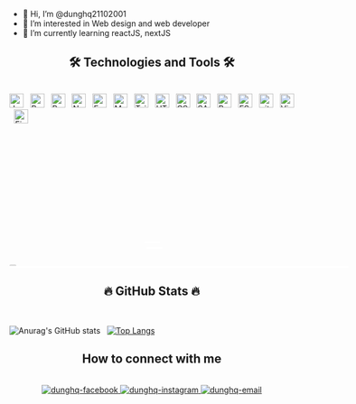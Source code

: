 - 👋 Hi, I’m @dunghq21102001
- 👀 I’m interested in Web design and web developer
- 🌱 I’m currently learning reactJS, nextJS
<h2 align="center">🛠 Technologies and Tools 🛠</h2>
<br>
<!-- https://simpleicons.org/ -->
<span><img src="https://img.shields.io/badge/JavaScript-282C34?logo=javascript&logoColor=F7DF1E" alt="JavaScript logo" title="JavaScript" height="25" /></span>
&nbsp;
<span><img src="https://img.shields.io/badge/ReactJS-282C34?logo=react&logoColor=61DAFB" alt="ReactJS logo" title="ReactJS" height="25" /></span>
&nbsp;
<span><img src="https://img.shields.io/badge/Redux-282C34?logo=redux&logoColor=764ABC" alt="Redux logo" title="Redux" height="25" /></span>
&nbsp;
<span><img src="https://img.shields.io/badge/Node.js-282C34?logo=node.js&logoColor=00F200" alt="Node.js logo" title="Node.js" height="25" /></span>
&nbsp;
<span><img src="https://img.shields.io/badge/Express-282C34?logo=express&logoColor=FFFFFF" alt="Express.js logo" title="Express.js" height="25" /></span>
&nbsp;
<span><img src="https://img.shields.io/badge/MongoDB-282C34?logo=mongodb&logoColor=47A248" alt="MongoDB logo" title="MongoDB" height="25" /></span>
&nbsp;
<span><img src="https://img.shields.io/badge/Tailwind%20CSS-282C34?logo=tailwind-css&logoColor=38B2AC" alt="TailwindCSS logo" title="TailwindCSS" height="25" /></span>
&nbsp;
<span><img src="https://img.shields.io/badge/HTML5-282C34?logo=html5&logoColor=E34F26" alt="HTML5 logo" title="HTML5" height="25" /></span>
&nbsp;
<span><img src="https://img.shields.io/badge/CSS3-282C34?logo=css3&logoColor=1572B6" alt="CSS3 logo" title="CSS3" height="25" /></span>
&nbsp;
<span><img src="https://img.shields.io/badge/Sass-282C34?logo=sass&logoColor=CC6699" alt="SASS logo" title="SASS" height="25" /></span>
&nbsp;
<span><img src="https://img.shields.io/badge/Bootstrap-282C34?logo=bootstrap&logoColor=7952B3" alt="Bootstrap logo" title="Bootstrap" height="25" /></span>
&nbsp;
<span><img src="https://img.shields.io/badge/ESLint-282C34?logo=eslint&logoColor=4B32C3" alt="ESLint logo" title="ESLint" height="25" /></span>
&nbsp;
<span><img src="https://img.shields.io/badge/git-282C34?logo=git&logoColor=F05032" alt="git logo" title="git" height="25" /></span>
&nbsp;
<span><img src="https://img.shields.io/badge/VS%20Code-282C34?logo=visual-studio-code&logoColor=007ACC" alt="Visual Studio Code logo" title="Visual Studio Code" height="25" /></span>
&nbsp;
<span><img src="https://img.shields.io/badge/Firebase-282C34?logo=firebase&logoColor=FFCA28" alt="Firebase logo" title="Firebase" height="25" /></span>
&nbsp;

<div class="loop-wrapper">
  <div class="mountain"></div>
  <div class="hill"></div>
  <div class="tree"></div>
  <div class="tree"></div>
  <div class="tree"></div>
  <div class="rock"></div>
  <div class="truck"></div>
  <div class="wheels"></div>
</div> 
<style>
.loop-wrapper {
  margin: 0 auto;
  position: relative;
  display: block;
  width: 600px;
  height: 250px;
  overflow: hidden;
  border-bottom: 3px solid #fff;
  color: #fff;
}
.mountain {
  position: absolute;
  right: -900px;
  bottom: -20px;
  width: 2px;
  height: 2px;
  box-shadow: 
    0 0 0 50px #4DB6AC,
    60px 50px 0 70px #4DB6AC,
    90px 90px 0 50px #4DB6AC,
    250px 250px 0 50px #4DB6AC,
    290px 320px 0 50px #4DB6AC,
    320px 400px 0 50px #4DB6AC
    ;
  transform: rotate(130deg);
  animation: mtn 20s linear infinite;
}
.hill {
  position: absolute;
  right: -900px;
  bottom: -50px;
  width: 400px;
  border-radius: 50%;
  height: 20px;
  box-shadow: 
    0 0 0 50px #4DB6AC,
    -20px 0 0 20px #4DB6AC,
    -90px 0 0 50px #4DB6AC,
    250px 0 0 50px #4DB6AC,
    290px 0 0 50px #4DB6AC,
    620px 0 0 50px #4DB6AC;
  animation: hill 4s 2s linear infinite;
}
.tree, .tree:nth-child(2), .tree:nth-child(3) {
  position: absolute;
  height: 100px; 
  width: 35px;
  bottom: 0;
  background: url(https://s3-us-west-2.amazonaws.com/s.cdpn.io/130015/tree.svg) no-repeat;
}
.rock {
  margin-top: -17%;
  height: 2%; 
  width: 2%;
  bottom: -2px;
  border-radius: 20px;
  position: absolute;
  background: #ddd;
}
.truck, .wheels {
  transition: all ease;
  width: 85px;
  margin-right: -60px;
  bottom: 0px;
  right: 50%;
  position: absolute;
  background: #eee;
}
.truck {
  background: url(https://s3-us-west-2.amazonaws.com/s.cdpn.io/130015/truck.svg) no-repeat;
  background-size: contain;
  height: 60px;
}
.truck:before {
  content: " ";
  position: absolute;
  width: 25px;
  box-shadow:
    -30px 28px 0 1.5px #fff,
     -35px 18px 0 1.5px #fff;
}
.wheels {
  background: url(https://s3-us-west-2.amazonaws.com/s.cdpn.io/130015/wheels.svg) no-repeat;
  height: 15px;
  margin-bottom: 0;
}

.tree  { animation: tree 3s 0.000s linear infinite; }
.tree:nth-child(2)  { animation: tree2 2s 0.150s linear infinite; }
.tree:nth-child(3)  { animation: tree3 8s 0.050s linear infinite; }
.rock  { animation: rock 4s   -0.530s linear infinite; }
.truck  { animation: truck 4s   0.080s ease infinite; }
.wheels  { animation: truck 4s   0.001s ease infinite; }
.truck:before { animation: wind 1.5s   0.000s ease infinite; }


@keyframes tree {
  0%   { transform: translate(1350px); }
  50% {}
  100% { transform: translate(-50px); }
}
@keyframes tree2 {
  0%   { transform: translate(650px); }
  50% {}
  100% { transform: translate(-50px); }
}
@keyframes tree3 {
  0%   { transform: translate(2750px); }
  50% {}
  100% { transform: translate(-50px); }
}

@keyframes rock {
  0%   { right: -200px; }
  100% { right: 2000px; }
}
@keyframes truck {
  0%   { }
  6%   { transform: translateY(0px); }
  7%   { transform: translateY(-6px); }
  9%   { transform: translateY(0px); }
  10%   { transform: translateY(-1px); }
  11%   { transform: translateY(0px); }
  100%   { }
}
@keyframes wind {
  0%   {  }
  50%   { transform: translateY(3px) }
  100%   { }
}
@keyframes mtn {
  100% {
    transform: translateX(-2000px) rotate(130deg);
  }
}
@keyframes hill {
  100% {
    transform: translateX(-2000px);
  }
}


</style>


<h2 align="center">🔥 GitHub Stats 🔥</h2>
<br>

![Anurag's GitHub stats](https://github-readme-stats.vercel.app/api?username=dunghq21102001&show_icons=true&theme=tokyonight)
&nbsp;
[![Top Langs](https://github-readme-stats.vercel.app/api/top-langs/?username=dunghq21102001&layout=compact&hide=Less,SCSS)](https://github.com/dunghq21102001/)


<h2 align="center">How to connect with me</h2>
<br>
<div align="center">
  <a href="https://www.facebook.com/dungx.quoc.2125109" target="blank">
    <img src="https://img.icons8.com/bubbles/100/000000/facebook-new.png" alt="dunghq-facebook" />
  </a>
  <a href="https://www.instagram.com/dunghq21/" target="blank">
    <img src="https://img.icons8.com/bubbles/100/000000/instagram.png" alt="dunghq-instagram" />
  </a>
  <a href="https://mail.google.com/mail/u/0/#inbox" target="top">
    <img src="https://img.icons8.com/bubbles/100/000000/apple-mail.png" alt="dunghq-email" />
  </a>
</div>

